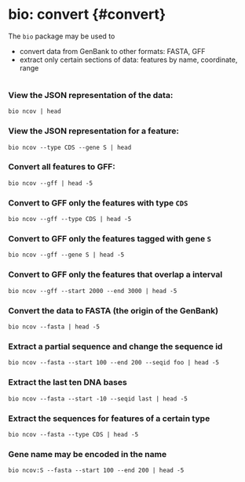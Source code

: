 # bio: convert {#convert}

The `bio` package may be used to 

- convert data from GenBank to other formats: FASTA, GFF
- extract only certain sections of data: features by name, coordinate, range

```{r, child='bio-tips.md'}
```

### View the JSON representation of the data:

```{bash, comment=NA}
bio ncov | head
```

### View the JSON representation for a feature:
  
```{bash, comment=NA}
bio ncov --type CDS --gene S | head 
```

### Convert all features to GFF:

```{bash, comment=NA}
bio ncov --gff | head -5
```

### Convert to GFF only the features with type `CDS`

```{bash, comment=NA}
bio ncov --gff --type CDS | head -5
```

### Convert to GFF only the features tagged with gene `S`

```{bash, comment=NA}
bio ncov --gff --gene S | head -5
```

### Convert to GFF only the features that overlap a interval

```{bash, comment=NA}
bio ncov --gff --start 2000 --end 3000 | head -5
```

### Convert the data to FASTA (the origin of the GenBank)

```{bash, comment=NA}
bio ncov --fasta | head -5
```

### Extract a partial sequence and change the sequence id

```{bash, comment=NA}
bio ncov --fasta --start 100 --end 200 --seqid foo | head -5
```

### Extract the last ten DNA bases

```{bash, comment=NA}
bio ncov --fasta --start -10 --seqid last | head -5
```


### Extract the sequences for features of a certain type

```{bash, comment=NA}
bio ncov --fasta --type CDS | head -5
```


### Gene name may be encoded in the name

```{bash, comment=NA}
bio ncov:S --fasta --start 100 --end 200 | head -5
```
